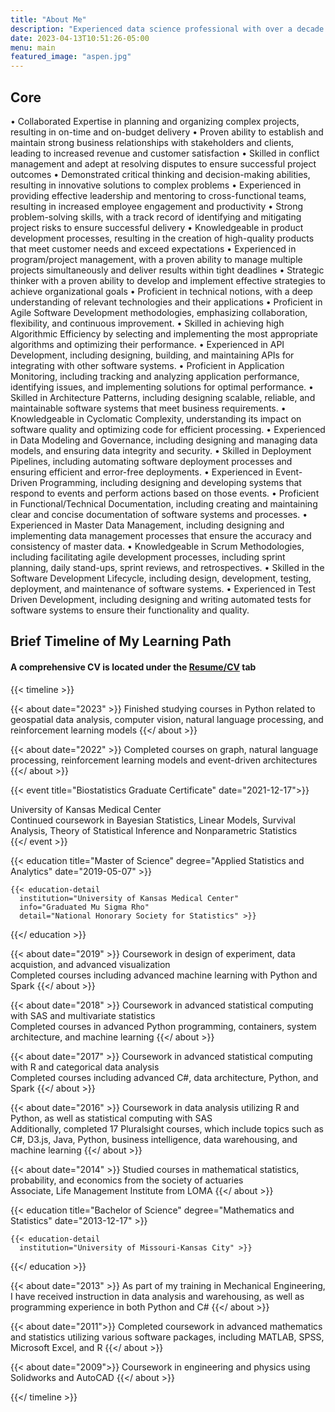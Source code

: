 ```yaml
---
title: "About Me"
description: "Experienced data science professional with over a decade of hands-on experience in advanced analytics, software engineering, statistics, and applied machine learning. Proficient in various technologies, including SQL, NoSQL, Python, R, and PySpark, with skills in constructing machine learning solutions. Proficient in software development and machine learning lifecycle methodologies, providing automated, scalable enterprise product solutions."
date: 2023-04-13T10:51:26-05:00
menu: main
featured_image: "aspen.jpg"
---
```


## Core
•	Collaborated Expertise in planning and organizing complex projects, resulting in on-time and on-budget delivery
•	Proven ability to establish and maintain strong business relationships with stakeholders and clients, leading to increased revenue and customer satisfaction
•	Skilled in conflict management and adept at resolving disputes to ensure successful project outcomes
•	Demonstrated critical thinking and decision-making abilities, resulting in innovative solutions to complex problems
•	Experienced in providing effective leadership and mentoring to cross-functional teams, resulting in increased employee engagement and productivity
•	Strong problem-solving skills, with a track record of identifying and mitigating project risks to ensure successful delivery
•	Knowledgeable in product development processes, resulting in the creation of high-quality products that meet customer needs and exceed expectations
•	Experienced in program/project management, with a proven ability to manage multiple projects simultaneously and deliver results within tight deadlines
•	Strategic thinker with a proven ability to develop and implement effective strategies to achieve organizational goals
•	Proficient in technical notions, with a deep understanding of relevant technologies and their applications
•	Proficient in Agile Software Development methodologies, emphasizing collaboration, flexibility, and continuous improvement.
•	Skilled in achieving high Algorithmic Efficiency by selecting and implementing the most appropriate algorithms and optimizing their performance.
•	Experienced in API Development, including designing, building, and maintaining APIs for integrating with other software systems.
•	Proficient in Application Monitoring, including tracking and analyzing application performance, identifying issues, and implementing solutions for optimal performance.
•	Skilled in Architecture Patterns, including designing scalable, reliable, and maintainable software systems that meet business requirements.
•	Knowledgeable in Cyclomatic Complexity, understanding its impact on software quality and optimizing code for efficient processing.
•	Experienced in Data Modeling and Governance, including designing and managing data models, and ensuring data integrity and security.
•	Skilled in Deployment Pipelines, including automating software deployment processes and ensuring efficient and error-free deployments.
•	Experienced in Event-Driven Programming, including designing and developing systems that respond to events and perform actions based on those events.
•	Proficient in Functional/Technical Documentation, including creating and maintaining clear and concise documentation of software systems and processes.
•	Experienced in Master Data Management, including designing and implementing data management processes that ensure the accuracy and consistency of master data.
•	Knowledgeable in Scrum Methodologies, including facilitating agile development processes, including sprint planning, daily stand-ups, sprint reviews, and retrospectives.
•	Skilled in the Software Development Lifecycle, including design, development, testing, deployment, and maintenance of software systems.
•	Experienced in Test Driven Development, including designing and writing automated tests for software systems to ensure their functionality and quality.


## Brief Timeline of My Learning Path

#### A comprehensive CV is located under the [Resume/CV](https://jmwinemiller.github.io/portfolio/resume "Current CV") tab

{{< timeline >}}

  {{< about date="2023" >}}
    Finished studying courses in Python related to geospatial data analysis, computer vision, natural language processing, and reinforcement learning models
  {{</ about >}}

  {{< about date="2022" >}}
    Completed courses on graph, natural language processing, reinforcement learning models and event-driven architectures
  {{</ about >}}

  {{< event
   title="Biostatistics Graduate Certificate"
   date="2021-12-17">}}
    <div class="institution">
      University of Kansas Medical Center
    </div>
    <div class="detail">
      Continued coursework in Bayesian Statistics, Linear Models, Survival Analysis, Theory of Statistical Inference and Nonparametric Statistics
    </div>
  {{</ event >}}

  {{< education
    title="Master of Science"
    degree="Applied Statistics and Analytics"
    date="2019-05-07" >}}

    {{< education-detail
      institution="University of Kansas Medical Center"
      info="Graduated Mu Sigma Rho"
      detail="National Honorary Society for Statistics" >}}

  {{</ education >}}

  {{< about date="2019" >}}
    Coursework in design of experiment, data acquistion, and advanced visualization
    <br>
    Completed courses including advanced machine learning with Python and Spark
  {{</ about >}}

  {{< about date="2018" >}}
    Coursework in advanced statistical computing with SAS and multivariate statistics
    <br>
    Completed courses in advanced Python programming, containers, system architecture, and machine learning
  {{</ about >}}

  {{< about date="2017" >}}
    Coursework in advanced statistical computing with R and categorical data analysis
    <br>
    Completed courses including advanced C#, data architecture, Python, and Spark
  {{</ about >}}

  {{< about date="2016" >}}
    Coursework in data analysis utilizing R and Python, as well as statistical computing with SAS
    <br>
    Additionally, completed 17 Pluralsight courses, which include topics such as C#, D3.js, Java, Python, business intelligence, data warehousing, and machine learning
  {{</ about >}}

  {{< about date="2014" >}}
    Studied courses in mathematical statistics, probability, and economics from the society of actuaries
    <br>
    Associate, Life Management Institute from LOMA
  {{</ about >}}

  {{< education
    title="Bachelor of Science"
    degree="Mathematics and Statistics"
    date="2013-12-17" >}}

    {{< education-detail
      institution="University of Missouri-Kansas City" >}}

  {{</ education >}}

  {{< about date="2013" >}}
    As part of my training in Mechanical Engineering, I have received instruction in data analysis and warehousing, as well as programming experience in both Python and C#
  {{</ about >}}

  {{< about date="2011">}}
    Completed coursework in advanced mathematics and statistics utilizing various software packages, including MATLAB, SPSS, Microsoft Excel, and R
  {{</ about >}}

  {{< about date="2009">}}
    Coursework in engineering and physics using Solidworks and AutoCAD
  {{</ about >}}

{{</ timeline >}}